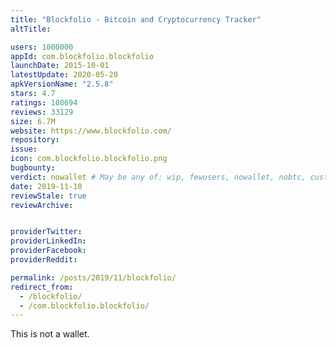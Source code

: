 ```yaml
---
title: "Blockfolio - Bitcoin and Cryptocurrency Tracker"
altTitle: 

users: 1000000
appId: com.blockfolio.blockfolio
launchDate: 2015-10-01
latestUpdate: 2020-05-20
apkVersionName: "2.5.8"
stars: 4.7
ratings: 108694
reviews: 33129
size: 6.7M
website: https://www.blockfolio.com/
repository: 
issue: 
icon: com.blockfolio.blockfolio.png
bugbounty: 
verdict: nowallet # May be any of: wip, fewusers, nowallet, nobtc, custodial, nosource, nonverifiable, verifiable, bounty, defunct
date: 2019-11-10
reviewStale: true
reviewArchive:


providerTwitter: 
providerLinkedIn: 
providerFacebook: 
providerReddit: 

permalink: /posts/2019/11/blockfolio/
redirect_from:
  - /blockfolio/
  - /com.blockfolio.blockfolio/
---
```



This is not a wallet.

